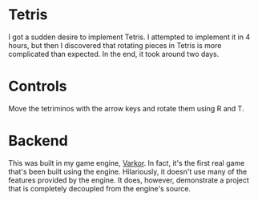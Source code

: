 # Tetris

I got a sudden desire to implement Tetris. I attempted to implement it in 4 hours, but then I discovered that rotating pieces in Tetris is more complicated than expected. In the end, it took around two days.

# Controls

Move the tetriminos with the arrow keys and rotate them using R and T.

# Backend

This was built in my game engine, [Varkor](https://github.com/Underdisc/Varkor). In fact, it's the first real game that's been built using the engine. Hilariously, it doesn't use many of the features provided by the engine. It does, however, demonstrate a project that is completely decoupled from the engine's source.
